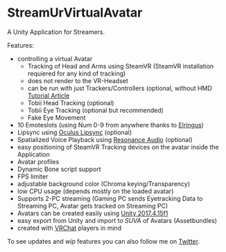 # StreamUrVirtualAvatar

A Unity Application for Streamers.

Features:
  - controlling a virtual Avatar
    - Tracking of Head and Arms using SteamVR (SteamVR installation requiered for any kind of tracking)
    - does not render to the VR-Headset
    - can be run with just Trackers/Controllers (optional, without HMD [Tutorial Article](https://vvvv.org/blog/using-htc-vive-trackers-without-headset)
    - Tobii Head Tracking (optional)
    - Tobii Eye Tracking (optional but recommended)
    - Fake Eye Movement 
  - 10 Emoteslots (using Num 0-9 from anywhere thanks to [Elringus](https://elringus.me/using-windows-rawinput-api-in-unity/))
  - Lipsync using [Oculus Lipsync](https://developer.oculus.com/documentation/audiosdk/latest/concepts/book-audio-ovrlipsync/) (optional)
  - Spatialized Voice Playback using [Resonance Audio](https://resonance-audio.github.io/resonance-audio/) (optional)
  - easy positioning of SteamVR Tracking devices on the avatar inside the Application
  - Avatar profiles
  - Dynamic Bone script support
  - FPS limiter
  - adjustable background color (Chroma keying/Transparency)
  - low CPU usage (depends mostly on the loaded avatar)
  - Supports 2-PC streaming (Gaming PC sends Eyetracking Data to Streaming PC, Avatar gets tracked on Streaming PC)
  - Avatars can be created easily using [Unity 2017.4.15f1](https://unity3d.com/get-unity/download/archive)  
  - easy export from Unity and import to *SUVA* of Avatars (Assetbundles)
  - created with [VRChat](https://vrchat.com/) players in mind

To see updates and *wip* features you can also follow me on [Twitter](https://twitter.com/GuriboVR).
